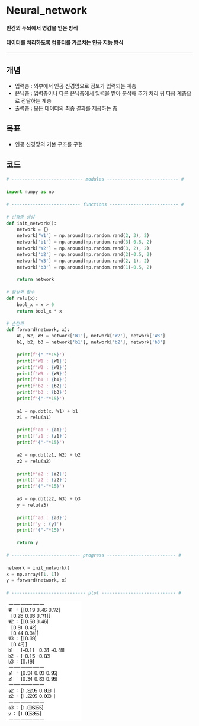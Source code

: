 # Neural_network

#### 인간의 두뇌에서 영감을 얻은 방식
#### 데이터를 처리하도록 컴퓨터를 가르치는 인공 지능 방식
---
## 개념
* 입력층 : 외부에서 인공 신경망으로 정보가 입력되는 계층
* 은닉층 : 입력층이나 다른 은닉층에서 입력을 받아 분석해 추가 처리 뒤 다음 계층으로 전달하는 계층
* 출력층 : 모든 데이터의 최종 결과를 제공하는 층

## 목표
* 인공 신경망의 기본 구조를 구현

## 코드
```python
# --------------------------- modules --------------------------- #

import numpy as np

# -------------------------- functions -------------------------- #

# 신경망 생성
def init_network():
    network = {}
    network['W1'] = np.around(np.random.rand(2, 3), 2)
    network['b1'] = np.around(np.random.rand(3)-0.5, 2)
    network['W2'] = np.around(np.random.rand(3, 2), 2)
    network['b2'] = np.around(np.random.rand(2)-0.5, 2)
    network['W3'] = np.around(np.random.rand(2, 1), 2)
    network['b3'] = np.around(np.random.rand(1)-0.5, 2)
    
    return network

# 활성화 함수
def relu(x):
    bool_x = x > 0
    return bool_x * x

# 순전파
def forward(network, x):
    W1, W2, W3 = network['W1'], network['W2'], network['W3']
    b1, b2, b3 = network['b1'], network['b2'], network['b3']
    
    print(f'{"-"*15}')
    print(f'W1 : {W1}')
    print(f'W2 : {W2}')
    print(f'W3 : {W3}')
    print(f'b1 : {b1}')
    print(f'b2 : {b2}')
    print(f'b3 : {b3}')
    print(f'{"-"*15}')
    
    a1 = np.dot(x, W1) + b1
    z1 = relu(a1)
    
    print(f'a1 : {a1}')
    print(f'z1 : {z1}')
    print(f'{"-"*15}')
    
    a2 = np.dot(z1, W2) + b2
    z2 = relu(a2)
    
    print(f'a2 : {a2}')
    print(f'z2 : {z2}')
    print(f'{"-"*15}')
    
    a3 = np.dot(z2, W3) + b3
    y = relu(a3)
    
    print(f'a3 : {a3}')
    print(f'y : {y}')
    print(f'{"-"*15}')
    
    return y

# -------------------------- progress -------------------------- #

network = init_network()
x = np.array([1, 1])
y = forward(network, x)

# ---------------------------- plot ---------------------------- #
```

<img src='images/neural_network.png' style="margin-right: auto; margin-left: auto;">